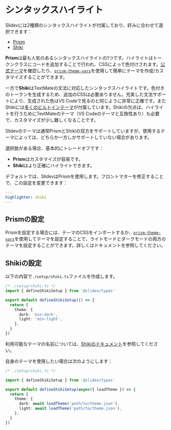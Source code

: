 # シンタックスハイライト

Slidevには2種類のシンタックスハイライトが付属しており、好みに合わせて選択できます：

- [Prism](https://prismjs.com/)
- [Shiki](https://github.com/shikijs/shiki)

**Prism**は最も人気のあるシンタックスハイライトの1つです。ハイライトはトークンクラスにコードを追加することで行われ、CSSによって色付けされます。[公式テーマ](https://github.com/PrismJS/prism-themes)を確認したり、[`prism-theme-vars`](https://github.com/antfu/prism-theme-vars)を使用して簡単にテーマを作成/カスタマイズすることができます。

一方で**Shiki**はTextMateの文法に対応したシンタックスハイライトです。色付きのトークンを生成するため、追加のCSSは必要ありません。充実した文法サポートにより、生成された色はVS Codeで見るのと同じように非常に正確です。またShikiには[多くのビルトインテーマ](https://github.com/shikijs/shiki/blob/master/docs/themes.md)が付属しています。Shikiの欠点は、ハイライトを行うためにTextMateのテーマ（VS Codeのテーマと互換性あり）も必要で、カスタマイズが少し難しくなることです。

Slidevのテーマは通常PrismとShikiの双方をサポートしていますが、使用するテーマによっては、どちらか一方しかサポートしていない場合があります。

選択肢がある場合、基本的にトレードオフです：

- **Prism**はカスタマイズが容易です。
- **Shiki**はより正確にハイライトできます。

デフォルトでは、SlidevはPrismを使用します。フロントマターを修正することで、この設定を変更できます：

```yaml
---
highlighter: shiki
---
```

## Prismの設定

Prismを設定する場合には、テーマのCSSをインポートするか、[`prism-theme-vars`](https://github.com/antfu/prism-theme-vars)を使用してテーマを設定することで、ライトモードとダークモードの両方のテーマを設定することができます。詳しくはドキュメントを参照してください。

## Shikiの設定

<Environment type="node" />

以下の内容で`./setup/shiki.ts`ファイルを作成します。

```ts
/* ./setup/shiki.ts */
import { defineShikiSetup } from '@slidev/types'

export default defineShikiSetup(() => {
  return {
    theme: {
      dark: 'min-dark',
      light: 'min-light',
    },
  }
})
```

利用可能なテーマの名前については、[Shikiのドキュメント](https://github.com/shikijs/shiki/blob/master/docs/themes.md#all-themes)を参照してください。

自身のテーマを使用したい場合は次のようにします：

```ts
/* ./setup/shiki.ts */

import { defineShikiSetup } from '@slidev/types'

export default defineShikiSetup(async({ loadTheme }) => {
  return {
    theme: {
      dark: await loadTheme('path/to/theme.json'),
      light: await loadTheme('path/to/theme.json'),
    },
  }
})
```
